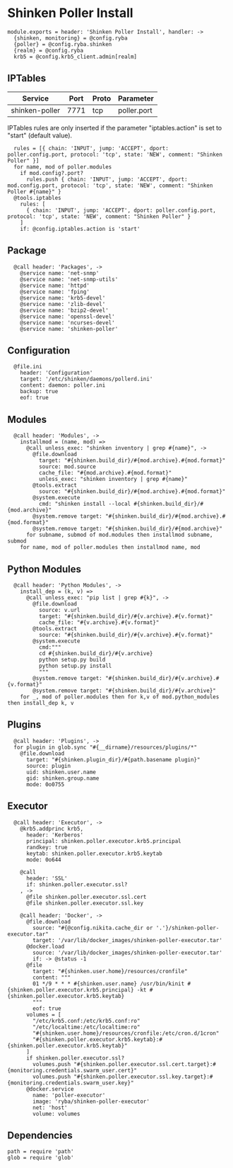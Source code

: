 
# Shinken Poller Install

    module.exports = header: 'Shinken Poller Install', handler: ->
      {shinken, monitoring} = @config.ryba
      {poller} = @config.ryba.shinken
      {realm} = @config.ryba
      krb5 = @config.krb5_client.admin[realm]

## IPTables

| Service           | Port  | Proto | Parameter       |
|-------------------|-------|-------|-----------------|
|  shinken-poller   | 7771  |  tcp  |   poller.port   |

IPTables rules are only inserted if the parameter "iptables.action" is set to
"start" (default value).

      rules = [{ chain: 'INPUT', jump: 'ACCEPT', dport: poller.config.port, protocol: 'tcp', state: 'NEW', comment: "Shinken Poller" }]
      for name, mod of poller.modules
        if mod.config?.port?
          rules.push { chain: 'INPUT', jump: 'ACCEPT', dport: mod.config.port, protocol: 'tcp', state: 'NEW', comment: "Shinken Poller #{name}" }
      @tools.iptables
        rules: [
          { chain: 'INPUT', jump: 'ACCEPT', dport: poller.config.port, protocol: 'tcp', state: 'NEW', comment: "Shinken Poller" }
        ]
        if: @config.iptables.action is 'start'

## Package

      @call header: 'Packages', ->
        @service name: 'net-snmp'
        @service name: 'net-snmp-utils'
        @service name: 'httpd'
        @service name: 'fping'
        @service name: 'krb5-devel'
        @service name: 'zlib-devel'
        @service name: 'bzip2-devel'
        @service name: 'openssl-devel'
        @service name: 'ncurses-devel'
        @service name: 'shinken-poller'

## Configuration

      @file.ini
        header: 'Configuration'
        target: '/etc/shinken/daemons/pollerd.ini'
        content: daemon: poller.ini
        backup: true
        eof: true

## Modules

      @call header: 'Modules', ->
        installmod = (name, mod) =>
          @call unless_exec: "shinken inventory | grep #{name}", ->
            @file.download
              target: "#{shinken.build_dir}/#{mod.archive}.#{mod.format}"
              source: mod.source
              cache_file: "#{mod.archive}.#{mod.format}"
              unless_exec: "shinken inventory | grep #{name}"
            @tools.extract
              source: "#{shinken.build_dir}/#{mod.archive}.#{mod.format}"
            @system.execute
              cmd: "shinken install --local #{shinken.build_dir}/#{mod.archive}"
            @system.remove target: "#{shinken.build_dir}/#{mod.archive}.#{mod.format}"
            @system.remove target: "#{shinken.build_dir}/#{mod.archive}"
          for subname, submod of mod.modules then installmod subname, submod
        for name, mod of poller.modules then installmod name, mod

## Python Modules

      @call header: 'Python Modules', ->
        install_dep = (k, v) =>
          @call unless_exec: "pip list | grep #{k}", ->
            @file.download
              source: v.url
              target: "#{shinken.build_dir}/#{v.archive}.#{v.format}"
              cache_file: "#{v.archive}.#{v.format}"
            @tools.extract
              source: "#{shinken.build_dir}/#{v.archive}.#{v.format}"
            @system.execute
              cmd:"""
              cd #{shinken.build_dir}/#{v.archive}
              python setup.py build
              python setup.py install
              """
            @system.remove target: "#{shinken.build_dir}/#{v.archive}.#{v.format}"
            @system.remove target: "#{shinken.build_dir}/#{v.archive}"
        for _, mod of poller.modules then for k,v of mod.python_modules then install_dep k, v

## Plugins

      @call header: 'Plugins', ->
      for plugin in glob.sync "#{__dirname}/resources/plugins/*"
        @file.download
          target: "#{shinken.plugin_dir}/#{path.basename plugin}"
          source: plugin
          uid: shinken.user.name
          gid: shinken.group.name
          mode: 0o0755

## Executor

      @call header: 'Executor', ->
        @krb5.addprinc krb5,
          header: 'Kerberos'
          principal: shinken.poller.executor.krb5.principal
          randkey: true
          keytab: shinken.poller.executor.krb5.keytab
          mode: 0o644

        @call
          header: 'SSL'
          if: shinken.poller.executor.ssl?
        , ->
          @file shinken.poller.executor.ssl.cert
          @file shinken.poller.executor.ssl.key

        @call header: 'Docker', ->
          @file.download
            source: "#{@config.nikita.cache_dir or '.'}/shinken-poller-executor.tar"
            target: '/var/lib/docker_images/shinken-poller-executor.tar'
          @docker.load
            source: '/var/lib/docker_images/shinken-poller-executor.tar'
            if: -> @status -1
          @file
            target: "#{shinken.user.home}/resources/cronfile"
            content: """
            01 */9 * * * #{shinken.user.name} /usr/bin/kinit #{shinken.poller.executor.krb5.principal} -kt #{shinken.poller.executor.krb5.keytab}
            """
            eof: true
          volumes = [
            "/etc/krb5.conf:/etc/krb5.conf:ro"
            "/etc/localtime:/etc/localtime:ro"
            "#{shinken.user.home}/resources/cronfile:/etc/cron.d/1cron"
            "#{shinken.poller.executor.krb5.keytab}:#{shinken.poller.executor.krb5.keytab}"
          ]
          if shinken.poller.executor.ssl?
            volumes.push "#{shinken.poller.executor.ssl.cert.target}:#{monitoring.credentials.swarm_user.cert}"
            volumes.push "#{shinken.poller.executor.ssl.key.target}:#{monitoring.credentials.swarm_user.key}"
          @docker.service
            name: 'poller-executor'
            image: 'ryba/shinken-poller-executor'
            net: 'host'
            volume: volumes
## Dependencies

    path = require 'path'
    glob = require 'glob'
